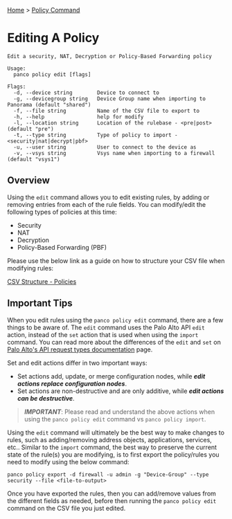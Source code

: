 [Home](https://panco.dev) > [Policy Command](https://panco.dev/policy.html)

# Editing A Policy

```
Edit a security, NAT, Decryption or Policy-Based Forwarding policy

Usage:
  panco policy edit [flags]

Flags:
  -d, --device string        Device to connect to
  -g, --devicegroup string   Device Group name when importing to Panorama (default "shared")
  -f, --file string          Name of the CSV file to export to
  -h, --help                 help for modify
  -l, --location string      Location of the rulebase - <pre|post> (default "pre")
  -t, --type string          Type of policy to import - <security|nat|decrypt|pbf>
  -u, --user string          User to connect to the device as
  -v, --vsys string          Vsys name when importing to a firewall (default "vsys1")
```

## Overview

Using the `edit` command allows you to edit existing rules, by adding or removing entries from
each of the rule fields. You can modify/edit the following types of policies at this time:

* Security
* NAT
* Decryption
* Policy-Based Forwarding (PBF)

Please use the below link as a guide on how to structure your CSV file when modifying rules:

[CSV Structure - Policies](https://panco.dev/csv_policy.html)

## Important Tips

When you edit rules using the `panco policy edit` command, there are a few things to be aware of.  The `edit` command uses the Palo Alto API `edit` action, instead of the `set` action that is used when using the `import` command. You can read more about the differences of the `edit` and `set` on [Palo Alto's API request types documentation](https://docs.paloaltonetworks.com/pan-os/10-2/pan-os-panorama-api/pan-os-xml-api-request-types/pan-os-xml-api-request-types-and-actions/configuration-actions/actions-for-modifying-a-configuration#id44705ad2-4f22-4b6c-bb94-caea78a6d510) page.

Set and edit actions differ in two important ways:
* Set actions add, update, or merge configuration nodes, while **_edit actions replace configuration nodes_**.
* Set actions are non-destructive and are only additive, while **_edit actions can be destructive_**.

> **_IMPORTANT_**: Please read and understand the above actions when using the `panco policy edit` command vs `panco policy import`.

Using the `edit` command will ultimately be the best way to make changes to rules, such as adding/removing address objects, applications, services, etc.. Similar to the `import` command, the best way to preserve the current state of the rule(s) you are modifying, is to first export the policy/rules you need to modify using the below command:

```
panco policy export -d firewall -u admin -g "Device-Group" --type security --file <file-to-output>
```

Once you have exported the rules, then you can add/remove values from the different fields as needed, before then running the `panco policy edit` command on the CSV file you just edited.

